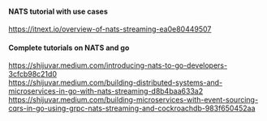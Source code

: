 #### NATS tutorial with use cases
https://itnext.io/overview-of-nats-streaming-ea0e80449507  

#### Complete tutorials on NATS and go
https://shijuvar.medium.com/introducing-nats-to-go-developers-3cfcb98c21d0  
https://shijuvar.medium.com/building-distributed-systems-and-microservices-in-go-with-nats-streaming-d8b4baa633a2  
https://shijuvar.medium.com/building-microservices-with-event-sourcing-cqrs-in-go-using-grpc-nats-streaming-and-cockroachdb-983f650452aa  
